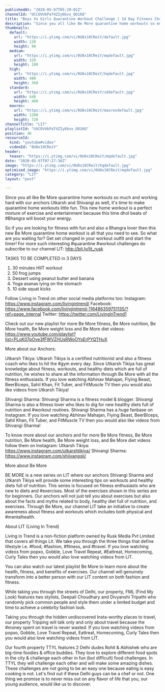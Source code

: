 ```yaml
---
publishedAt: "2020-05-07T05:29:01Z"
channelId: "UCCOVUkPaT4ZIy6bvx_OO16Q"
title: "Boys Vs Girls Quarantine Workout Challenge | 14 Day Fitness Challenge | Day 13-15"
description: "Since you all like Be More quarantine home workouts so much and working hard with our anchors Utkarsh and Shivangi as well, it's time to make quarantine home workouts little fun. This new home workout is a perfect mixture of exercise and entertainment because this time dhol beats of #Bhangra will boost your energy.\n\nSo if you are looking for fitness with fun and also a Bhangra lover then this new Be More quarantine home workout is all that you need to see. So what are you waiting for? Get set changed in your workout outfit and start the timer! For more such interesting #quarantine #workout challenges do subscribe to our channel LIT: http://bit.ly/lit_rusk \n\nTASKS TO BE COMPLETED in 3 DAYS\n1. 30 minutes HIIT workout\n2. 50 frog jumps\n3. Dessert using peanut butter and banana\n4. Yoga asanas lying on the stomach\n5. 10 side squat kicks\n\nFollow Living in Trend on other social media platforms too:\nInstagram: https://www.instagram.com/livingintrend/\nFacebook: https://www.facebook.com/livingintrend-116486359751135/?ref=page_internal\nTwitter: https://twitter.com/LivingInTrend1\n\nCheck out our new playlist for more Be More fitness, Be More nutrition, Be More health, Be More weight loss and Be More diet videos: https://www.youtube.com/playlist?list=PLoK07pOye3fFWVZHUsRWoOYoErPYQTHuX\n\nMore about our Anchors:\n\nUtkarsh Tikiya:\nUtkarsh Tikiya is a certified nutritionist and also a fitness coach who likes to hit the #gym every day. Since Utkarsh Tikiya has great knowledge about fitness, workouts, and healthy diets which are full of nutrition, he wishes to share all the information through Be More with all the fitness enthusiasts. If you love watching Abhinav Mahajan, Flying Beast, BeerBiceps, Sahil Khan, Fit Tuber, and FitMuscle TV then you would also like videos from Utkarsh Tikiya!\n\nShivangi Sharma:\nShivangi Sharma is a fitness model & blogger. Shivangi Sharma is also a fitness lover who likes to dig for new healthy diets full of nutrition and #workout routines. Shivangi Sharma has a huge fanbase on Instagram. If you love watching Abhinav Mahajan, Flying Beast, BeerBiceps, Sahil Khan, Fit Tuber, and FitMuscle TV then you would also like videos from Shivangi Sharma!\n\nTo know more about our anchors and for more Be More fitness, Be More nutrition, Be More health, Be More weight loss, and Be More diet videos follow them on Instagram:\nUtkarsh Tikiya: https://www.instagram.com/utkarshtikiya/ \nShivangi Sharma: https://www.instagram.com/shiivanggii/\n\nMore about Be More\n\nBE MORE is a new series on LIT where our anchors Shivangi Sharma and Utkarsh Tikiya will provide some interesting tips on workouts and healthy diets full of nutrition. This series is focused on fitness enthusiasts who are new to diets and #exercises. Most of the exercises shown in this series are for beginners. Our anchors will not just tell you about exercises but also about the facts and myths related to body, healthy diet full of nutrition, and exercises. Through Be More, our channel LIT take an initiative to create awareness about fitness and workouts which includes both physical and #mentalhealth. \n\nAbout LIT (Living In Trend)\n\nLiving in Trend is a non-fiction platform owned by Rusk Media Pvt Limited that covers all things Lit. We take you through the three things that define lifestyle i.e. #food, #fashion, #fitness, and #travel. If you love watching videos from popxo, Gobble, Love Travel Repeat, #Eattreat, Homecoming, Curly Tales then you would also love watching videos from LIT. \n\nYou can also watch our latest playlist Be More to learn more about the health, fitness, and benefits of exercises. Our channel will genuinely transform into a better person with our LIT content on both fashion and fitness.\n\nWhile taking you through the streets of Delhi, our property, FML (Find My Look) features two stylists, Deepali Choudhary and Divyanshi Tripathi who randomly pick common people and style them under a limited budget and time to achieve a celebrity fashion look.\n\nTaking you through the hidden undiscovered Insta-worthy places to travel, our property Tripping will talk only and only about travel because the #money spent on travel is never wasted. If you love watching videos from popxo, Gobble, Love Travel Repeat, Eattreat, Homecoming, Curly Tales then you would also love watching videos from LIT. \n\nOur fourth property TTYL features 2 Delhi dudes Rohit & Abhishek who are big-time foodies & office buddies. They love to explore different food spots in the city & challenge each other in fun (but difficult) food challenges. In TTYL they will challenge each other and will make some amazing dishes. These challenges are not going to be an easy one because eating is easy cooking is not. Let's find out if these Delhi guys can be a chef or not. One thing we promise is to never miss out on any flavor of life that you, our young audience, would like us to discover."
thumbnails:
  default:
    url: "https://i.ytimg.com/vi/0U8x10CReiY/default.jpg"
    width: 120
    height: 90
  medium:
    url: "https://i.ytimg.com/vi/0U8x10CReiY/mqdefault.jpg"
    width: 320
    height: 180
  high:
    url: "https://i.ytimg.com/vi/0U8x10CReiY/hqdefault.jpg"
    width: 480
    height: 360
  standard:
    url: "https://i.ytimg.com/vi/0U8x10CReiY/sddefault.jpg"
    width: 640
    height: 480
  maxres:
    url: "https://i.ytimg.com/vi/0U8x10CReiY/maxresdefault.jpg"
    width: 1280
    height: 720
channelTitle: "LIT"
playlistId: "UUCOVUkPaT4ZIy6bvx_OO16Q"
position: 46
resourceId:
  kind: "youtube#video"
  videoId: "0U8x10CReiY"
header:
  teaser: "https://i.ytimg.com/vi/0U8x10CReiY/mqdefault.jpg"
date: "2020-05-07T07:27:36Z"
image: "https://i.ytimg.com/vi/0U8x10CReiY/hqdefault.jpg"
optimized_image: "https://i.ytimg.com/vi/0U8x10CReiY/mqdefault.jpg"
category: "LIT"
layout: "post"

---
```

Since you all like Be More quarantine home workouts so much and working hard with our anchors Utkarsh and Shivangi as well, it's time to make quarantine home workouts little fun. This new home workout is a perfect mixture of exercise and entertainment because this time dhol beats of #Bhangra will boost your energy.

So if you are looking for fitness with fun and also a Bhangra lover then this new Be More quarantine home workout is all that you need to see. So what are you waiting for? Get set changed in your workout outfit and start the timer! For more such interesting #quarantine #workout challenges do subscribe to our channel LIT: http://bit.ly/lit_rusk 

TASKS TO BE COMPLETED in 3 DAYS
1. 30 minutes HIIT workout
2. 50 frog jumps
3. Dessert using peanut butter and banana
4. Yoga asanas lying on the stomach
5. 10 side squat kicks

Follow Living in Trend on other social media platforms too:
Instagram: https://www.instagram.com/livingintrend/
Facebook: https://www.facebook.com/livingintrend-116486359751135/?ref=page_internal
Twitter: https://twitter.com/LivingInTrend1

Check out our new playlist for more Be More fitness, Be More nutrition, Be More health, Be More weight loss and Be More diet videos: https://www.youtube.com/playlist?list=PLoK07pOye3fFWVZHUsRWoOYoErPYQTHuX

More about our Anchors:

Utkarsh Tikiya:
Utkarsh Tikiya is a certified nutritionist and also a fitness coach who likes to hit the #gym every day. Since Utkarsh Tikiya has great knowledge about fitness, workouts, and healthy diets which are full of nutrition, he wishes to share all the information through Be More with all the fitness enthusiasts. If you love watching Abhinav Mahajan, Flying Beast, BeerBiceps, Sahil Khan, Fit Tuber, and FitMuscle TV then you would also like videos from Utkarsh Tikiya!

Shivangi Sharma:
Shivangi Sharma is a fitness model & blogger. Shivangi Sharma is also a fitness lover who likes to dig for new healthy diets full of nutrition and #workout routines. Shivangi Sharma has a huge fanbase on Instagram. If you love watching Abhinav Mahajan, Flying Beast, BeerBiceps, Sahil Khan, Fit Tuber, and FitMuscle TV then you would also like videos from Shivangi Sharma!

To know more about our anchors and for more Be More fitness, Be More nutrition, Be More health, Be More weight loss, and Be More diet videos follow them on Instagram:
Utkarsh Tikiya: https://www.instagram.com/utkarshtikiya/ 
Shivangi Sharma: https://www.instagram.com/shiivanggii/

More about Be More

BE MORE is a new series on LIT where our anchors Shivangi Sharma and Utkarsh Tikiya will provide some interesting tips on workouts and healthy diets full of nutrition. This series is focused on fitness enthusiasts who are new to diets and #exercises. Most of the exercises shown in this series are for beginners. Our anchors will not just tell you about exercises but also about the facts and myths related to body, healthy diet full of nutrition, and exercises. Through Be More, our channel LIT take an initiative to create awareness about fitness and workouts which includes both physical and #mentalhealth. 

About LIT (Living In Trend)

Living in Trend is a non-fiction platform owned by Rusk Media Pvt Limited that covers all things Lit. We take you through the three things that define lifestyle i.e. #food, #fashion, #fitness, and #travel. If you love watching videos from popxo, Gobble, Love Travel Repeat, #Eattreat, Homecoming, Curly Tales then you would also love watching videos from LIT. 

You can also watch our latest playlist Be More to learn more about the health, fitness, and benefits of exercises. Our channel will genuinely transform into a better person with our LIT content on both fashion and fitness.

While taking you through the streets of Delhi, our property, FML (Find My Look) features two stylists, Deepali Choudhary and Divyanshi Tripathi who randomly pick common people and style them under a limited budget and time to achieve a celebrity fashion look.

Taking you through the hidden undiscovered Insta-worthy places to travel, our property Tripping will talk only and only about travel because the #money spent on travel is never wasted. If you love watching videos from popxo, Gobble, Love Travel Repeat, Eattreat, Homecoming, Curly Tales then you would also love watching videos from LIT. 

Our fourth property TTYL features 2 Delhi dudes Rohit & Abhishek who are big-time foodies & office buddies. They love to explore different food spots in the city & challenge each other in fun (but difficult) food challenges. In TTYL they will challenge each other and will make some amazing dishes. These challenges are not going to be an easy one because eating is easy cooking is not. Let's find out if these Delhi guys can be a chef or not. One thing we promise is to never miss out on any flavor of life that you, our young audience, would like us to discover.
